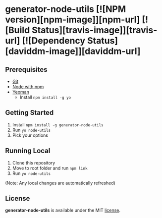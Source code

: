 # generator-node-utils [![NPM version][npm-image]][npm-url] [![Build Status][travis-image]][travis-url] [![Dependency Status][daviddm-image]][daviddm-url]
> 

## Prerequisites

- [Git](https://git-scm.com/book/en/v2/Getting-Started-Installing-Git)
- [Node with npm](https://github.com/creationix/nvm#install-script)
- [Yeoman](https://yeoman.io) 
  - Install `npm install -g yo`

## Getting Started

1. Install `npm install -g generator-node-utils`
2. Run `yo node-utils`
3. Pick your options

## Running Local

1. Clone this repository
2. Move to root folder and run `npm link`
3. Run `yo node-utils`

(Note: Any local changes are automatically refreshed)

## License

**generator-node-utils** is available under the MIT [license](LICENSE.md).
